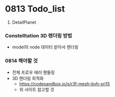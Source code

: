 # 0813 Todo_list

1. DetailPlanet
### Constelltation 3D 렌더링 방법
- model의 node 데이터 받아서 렌더링


### 0814 해야할 것
- 전체 프로우 에러 핸들링
- 3D 렌더링 최적화
  - https://codesandbox.io/s/r3f-mesh-bvh-sri15
  - 위 사이트 참고할 것